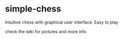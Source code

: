 # simple-chess
Intuitive chess with graphical user interface. Easy to play

check the wiki for pictures and more info
